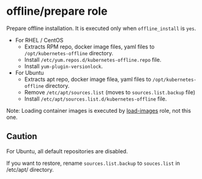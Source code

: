 # offline/prepare role

Prepare offline installation.
It is executed only when `offline_install` is `yes`.

* For RHEL / CentOS
    * Extracts RPM repo, docker image files, yaml files to `/opt/kubernetes-offline` directory.
    * Install `/etc/yum.repos.d/kubernetes-offline.repo` file.
    * Install `yum-plugin-versionlock`.
* For Ubuntu
    * Extracts apt repo, docker image filea, yaml files to `/opt/kubernetes-offline` directory.
    * Remove `/etc/apt/sources.list` (moves to `sources.list.backup` file)
    * Install `/etc/apt/sources.list.d/kubernetes-offline` file.

Note: Loading container images is executed by [load-images](../load-images) role, not this one. 

## Caution

For Ubuntu, all default repositories are disabled.

If you want to restore, rename `sources.list.backup` to `souces.list` in /etc/apt/ directory.
